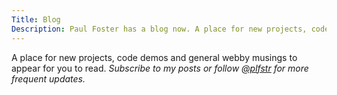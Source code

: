 ```yaml
---
Title: Blog
Description: Paul Foster has a blog now. A place for new projects, code demos and general web musings to appear for you to read.
---
```

A place for new projects, code demos and general webby musings to appear for you to read. _Subscribe to my posts or follow [@plfstr](https://twitter.com/plfstr/) for more frequent updates._